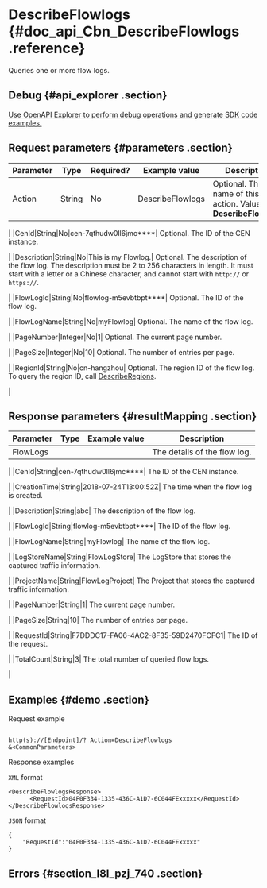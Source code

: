 # DescribeFlowlogs {#doc_api_Cbn_DescribeFlowlogs .reference}

Queries one or more flow logs.

## Debug {#api_explorer .section}

[Use OpenAPI Explorer to perform debug operations and generate SDK code examples.](https://api.aliyun.com/#product=Cbn&api=DescribeFlowlogs&type=RPC&version=2017-09-12)

## Request parameters {#parameters .section}

|Parameter|Type|Required?|Example value|Description|
|---------|----|---------|-------------|-----------|
|Action|String|No|DescribeFlowlogs| Optional. The name of this action. Value: **DescribeFlowlogs**

 |
|CenId|String|No|cen-7qthudw0ll6jmc\*\*\*\*| Optional. The ID of the CEN instance.

 |
|Description|String|No|This is my Flowlog.| Optional. The description of the flow log. The description must be 2 to 256 characters in length. It must start with a letter or a Chinese character, and cannot start with `http://` or `https://`.

 |
|FlowLogId|String|No|flowlog-m5evbtbpt\*\*\*\*| Optional. The ID of the flow log.

 |
|FlowLogName|String|No|myFlowlog| Optional. The name of the flow log.

 |
|PageNumber|Integer|No|1| Optional. The current page number.

 |
|PageSize|Integer|No|10| Optional. The number of entries per page.

 |
|RegionId|String|No|cn-hangzhou| Optional. The region ID of the flow log. To query the region ID, call [DescribeRegions](~~36063~~).

 |

## Response parameters {#resultMapping .section}

|Parameter|Type|Example value|Description|
|---------|----|-------------|-----------|
|FlowLogs| | | The details of the flow log.

 |
|CenId|String|cen-7qthudw0ll6jmc\*\*\*\*| The ID of the CEN instance.

 |
|CreationTime|String|2018-07-24T13:00:52Z| The time when the flow log is created.

 |
|Description|String|abc| The description of the flow log.

 |
|FlowLogId|String|flowlog-m5evbtbpt\*\*\*\*| The ID of the flow log.

 |
|FlowLogName|String|myFlowlog| The name of the flow log.

 |
|LogStoreName|String|FlowLogStore| The LogStore that stores the captured traffic information.

 |
|ProjectName|String|FlowLogProject| The Project that stores the captured traffic information.

 |
|PageNumber|String|1| The current page number.

 |
|PageSize|String|10| The number of entries per page.

 |
|RequestId|String|F7DDDC17-FA06-4AC2-8F35-59D2470FCFC1| The ID of the request.

 |
|TotalCount|String|3| The total number of queried flow logs.

 |

## Examples {#demo .section}

Request example

``` {#request_demo}

http(s)://[Endpoint]/? Action=DescribeFlowlogs
&<CommonParameters>

```

Response examples

`XML` format

``` {#xml_return_success_demo}
<DescribeFlowlogsResponse>
      <RequestId>04F0F334-1335-436C-A1D7-6C044FExxxxx</RequestId>
</DescribeFlowlogsResponse>
```

`JSON` format

``` {#json_return_success_demo}
{
	"RequestId":"04F0F334-1335-436C-A1D7-6C044FExxxxx"
}
```

## Errors {#section_l8l_pzj_740 .section}


